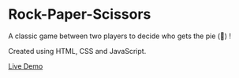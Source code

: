 # Rock-Paper-Scissors
A classic game between two players to decide who gets the pie (🥧) !

Created using HTML, CSS and JavaScript.

 [Live Demo](https://prasanna-badiger-7.github.io/Rock-Paper-Scissors/)
